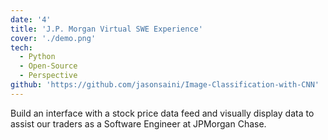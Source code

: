 ```yaml
---
date: '4'
title: 'J.P. Morgan Virtual SWE Experience'
cover: './demo.png'
tech:
  - Python
  - Open-Source
  - Perspective
github: 'https://github.com/jasonsaini/Image-Classification-with-CNN'
---
```


Build an interface with a stock price data feed and visually display data to assist our traders as a Software Engineer at JPMorgan Chase.
